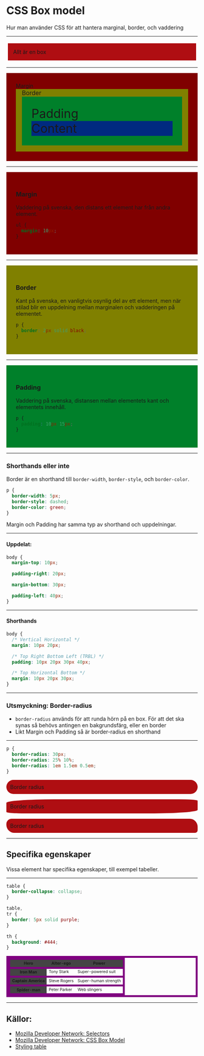 # CSS Box model

Hur man använder CSS för att hantera marginal, border, och vaddering

---

<p style="background-color: #af0e12; border: 0.3em solid #fff; padding: 1em">Allt är en box</p>

---

<div style="background: hsl(0, 100%, 25%); padding: 25px; text-align: left;">
    <p style="margin: 0;">Margin</p>
    <div style="background: hsl(60, 100%, 25%); padding: 0 16px 16px 16px; font-size: 16px;">
        <p style="margin: 0;">Border</p>
        <div style="background: hsl(140, 100%, 25%); padding: 25px; font-size: 2em;">
            <p style="margin: 0;">Padding</p>
            <div style="background: hsl(220, 100%, 25%)">
                <p style="margin: 0;">Content</p>
            </div>
        </div>
    </div>
</div>

---

<div style="background: hsl(0, 100%, 25%); padding: 25px; text-align: left;">

### Margin

Vaddering på svenska, den distans ett element har från andra element.

```css
ul {
  margin: 10px;
}
```

</div>

---

<div style="background: hsl(60, 100%, 25%); padding: 25px; text-align: left;">

### Border

Kant på svenska, en vanligtvis osynlig del av ett element, men när stilad blir en uppdelning mellan marginalen och vadderingen på elementet.

```css
p {
  border: 2px solid black;
}
```

</div>

---

<div style="background: hsl(140, 100%, 25%); padding: 25px; text-align: left;">

### Padding

Vaddering på svenska, distansen mellan elementets kant och elementets innehåll.

```css
p {
  padding: 10px 15px;
}
```

</div>

---

### Shorthands eller inte

Border är en shorthand till `border-width`, `border-style`, och `border-color`.

```css
p {
  border-width: 5px;
  border-style: dashed;
  border-color: green;
}
```

Margin och Padding har samma typ av shorthand och uppdelningar.

---

#### Uppdelat:

```css
body {
  margin-top: 10px;

  padding-right: 20px;

  margin-bottom: 30px;

  padding-left: 40px;
}
```

---

#### Shorthands

```css
body {
  /* Vertical Horizontal */
  margin: 10px 20px;

  /* Top Right Bottom Left (TRBL) */
  padding: 10px 20px 30px 40px;

  /* Top Horizontal Bottom */
  margin: 10px 20px 30px;
}
```

---

### Utsmyckning: Border-radius

- `border-radius` används för att runda hörn på en box. För att det ska synas så behövs antingen en bakgrundsfärg, eller en border
- Likt Margin och Padding så är border-radius en shorthand

---

```css
p {
  border-radius: 30px;
  border-radius: 25% 10%;
  border-radius: 1em 1.5em 0.5em;
}
```

<p style="background: #af0e12; border-radius: 30px; padding: 10px;">Border radius</p>
<p style="background: #af0e12; border-radius: 25% 10%; padding: 10px;">Border radius</p>
<p style="background: #af0e12; border-radius: 1em 1.5em 0.5em; padding: 10px;">Border radius</p>

---

## Specifika egenskaper

Vissa element har specifika egenskaper, till exempel tabeller.

---

```css
table {
  border-collapse: collapse;
}

table,
tr {
  border: 5px solid purple;
}

th {
  background: #444;
}
```

<style>
#hero-table {
  border-collapse: collapse;
  font-size: 0.75em;
}

#hero-table,
#hero-table tr {
  border: 5px solid purple;
}

#hero-table th {
  background: #444;
}
</style>

<table id="hero-table">
  <tr>
    <th>Hero</th>
    <th>Alter-ego</th>
    <th>Power</th>
  </tr>
<tr>
  <th>Iron Man</th>
  <td>Tony Stark</td>
  <td>Super-powered suit</td>
</tr>
<tr>
  <th>Captain America</th>
  <td>Steve Rogers</td>
  <td>Super-human strength</td>
</tr>
<tr>
  <th>Spider-man</th>
  <td>Peter Parker</td>
  <td>Web slingers</td>
</tr>
</table>

---

## Källor:

- [Mozilla Developer Network: Selectors](https://developer.mozilla.org/en-US/docs/Web/CSS/Reference#Selectors)
- [Mozilla Developer Network: CSS Box Model](https://developer.mozilla.org/en-US/docs/Web/CSS/CSS_Box_Model/Introduction_to_the_CSS_box_model)
- [Styling table](https://developer.mozilla.org/en-US/docs/Learn/CSS/Building_blocks/Styling_tables)

